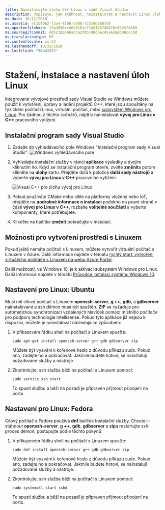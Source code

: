 ```yaml
---
title: Nainstalujte úlohu C++ Linux v sadě Visual Studio
description: Popisuje, jak stáhnout, nainstalovat a nastavit Linux úlohy pro C++ v sadě Visual Studio.
ms.date: 10/12/2018
ms.assetid: e11b40b2-f3a4-4f06-b788-73334d58dfd9
ms.openlocfilehash: 2fa4036ece6dd161c73a5176740870c5593f4669
ms.sourcegitcommit: 6052185696adca270bc9bdbec45a626dd89cdcdd
ms.translationtype: MT
ms.contentlocale: cs-CZ
ms.lasthandoff: 10/31/2018
ms.locfileid: "50441922"
---
```

# <a name="download-install-and-setup-the-linux-workload"></a>Stažení, instalace a nastavení úloh Linux

Integrované vývojové prostředí sady Visual Studio ve Windows můžete použít k vytváření, úpravy a ladění projektů C++, které jsou spouštěny na fyzickém počítači Linux, virtuální počítač, nebo [subsystém Windows pro Linux](/windows/wsl/about). Pro žádnou z těchto scénářů, nejdřív nainstalovat **vývoj pro Linux v C++** pracovního vytížení.

## <a name="visual-studio-setup"></a>Instalační program sady Visual Studio

1. Zadejte do vyhledávacího pole Windows "Instalační program sady Visual Studio": ![Windows vyhledávacího pole](media/visual-studio-installer-search.png)
2. Vyhledejte instalační služby v rámci **aplikace** výsledky a dvojím kliknutím ho. Když se instalační program otevře, zvolte **změnit**a potom klikněte na **úlohy** kartu. Přejděte dolů k položce **další sady nástrojů** a vyberte **vývoj pro Linux v C++** pracovního vytížení.

   ![Visual C++ pro úlohu vývoj pro Linux](media/linuxworkload.png)

1. Pokud používáte CMake nebo cílíte na platformy vložený nebo IoT, přejděte na **podrobné informace o instalaci** podokno na pravé straně v části **vývoj pro Linux v C++**, rozbalte **volitelné součásti** a vyberte komponenty, které potřebujete.

1. Klikněte na tlačítko **změnit** pokračujte v instalaci.

## <a name="options-for-creating-a-linux-environment"></a>Možnosti pro vytvoření prostředí s Linuxem

Pokud ještě nemáte počítač s Linuxem, můžete vytvořit virtuální počítač s Linuxem v Azure. Další informace najdete v tématu [rychlý start: vytvoření virtuálního počítače s Linuxem na webu Azure Portal](/azure/virtual-machines/linux/quick-create-portal).

Další možností, ve Windows 10, je k aktivaci subsystém Windows pro Linux. Další informace najdete v tématu [Průvodce instalací systému Windows 10](/windows/wsl/install-win10).

## <a name="linux-setup-ubuntu"></a>Nastavení pro Linux: Ubuntu

Musí mít cílový počítač s Linuxem **openssh-server**, **g ++**, **gdb**, a **gdbserver** nainstalované a ssh démon musí být spuštěn. **ZIP** se vyžaduje pro automatickou synchronizaci vzdálených hlaviček pomocí místního počítače pro podporu technologie Intellisense. Pokud tyto aplikace již nejsou k dispozici, můžete je nainstalovat následujícím způsobem:

1. V příkazovém řádku shell na počítači s Linuxem spusťte:

   `sudo apt-get install openssh-server g++ gdb gdbserver zip`

   Můžete být vyzváni k kořenové heslo z důvodu příkazu sudo.  Pokud ano, zadejte ho a pokračovat. Jakmile budete hotovi, se nainstalují požadované služby a nástroje.

1. Zkontrolujte, ssh služba běží na počítači s Linuxem pomocí:

   `sudo service ssh start`

   To spustí službu a běží na pozadí je připraven přijmout připojení na portu.

## <a name="linux-setup-fedora"></a>Nastavení pro Linux: Fedora

Cílový počítač s Fedora používá **dnf** balíček Instalační služby. Chcete-li stáhnout **openssh-server**, **g ++**, **gdb**, **gdbserver** a **zip**a restartujte ssh proces démon, postupujte podle těchto pokynů:

1. V příkazovém řádku shell na počítači s Linuxem spusťte:

   `sudo dnf install openssh-server g++ gdb gdbserver zip`

   Můžete být vyzváni k kořenové heslo z důvodu příkazu sudo.  Pokud ano, zadejte ho a pokračovat. Jakmile budete hotovi, se nainstalují požadované služby a nástroje.

1. Zkontrolujte, ssh služba běží na počítači s Linuxem pomocí:

   `sudo systemctl start sshd`

   To spustí službu a běží na pozadí je připraven přijmout připojení na portu.

